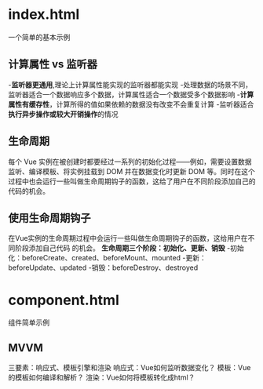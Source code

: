 # index.html
一个简单的基本示例
## 计算属性 vs 监听器
  -**监听器更通用**,理论上计算属性能实现的监听器都能实现
  -处理数据的场景不同，监听器适合一个数据响应多个数据，计算属性适合一个数据受多个数据影响
  -**计算属性有缓存性**，计算所得的值如果依赖的数据没有改变不会重复计算
  -监听器适合**执行异步操作或较大开销操作**的情况
## 生命周期
每个 Vue 实例在被创建时都要经过一系列的初始化过程——例如，需要设置数据监听、编译模板、将实例挂载到 DOM 并在数据变化时更新 DOM 等。同时在这个过程中也会运行一些叫做生命周期钩子的函数，这给了用户在不同阶段添加自己的代码的机会。
## 使用生命周期钩子
在Vue实例的生命周期过程中会运行一些叫做生命周期钩子的函数，这给用户在不同阶段添加自己代码
的机会。
**生命周期三个阶段：初始化、更新、销毁**
-初始化：beforeCreate、created、beforeMount、mounted
-更新：beforeUpdate、updated
-销毁：beforeDestroy、destroyed

# component.html
组件简单示例

## MVVM
三要素：响应式、模板引擎和渲染
响应式：Vue如何监听数据变化？
模板：Vue的模板如何编译和解析？
渲染：Vue如何将模板转化成html？